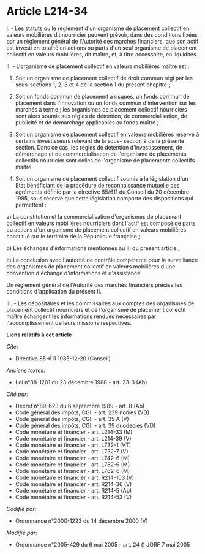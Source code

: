 # Article L214-34

I. - Les statuts ou le règlement d'un organisme de placement collectif en valeurs mobilières dit nourricier peuvent prévoir,
dans des conditions fixées par un règlement général de l'Autorité des marchés financiers, que son actif est investi en
totalité en actions ou parts d'un seul organisme de placement collectif en valeurs mobilières, dit maître, et, à titre
accessoire, en liquidités.

II. - L'organisme de placement collectif en valeurs mobilières maître est :

1. Soit un organisme de placement collectif de droit commun régi par les sous-sections 1, 2, 3 et 4 de la section 1 du
présent chapitre ;

2. Soit un fonds commun de placement à risques, un fonds commun de placement dans l'innovation ou un fonds commun
d'intervention sur les marchés à terme ; les organismes de placement collectif nourriciers sont alors soumis aux règles de
détention, de commercialisation, de publicité et de démarchage applicables au fonds maître ;

3. Soit un organisme de placement collectif en valeurs mobilières réservé à certains investisseurs relevant de la sous-
section 9 de la présente section. Dans ce cas, les règles de détention d'investissement, de démarchage et de
commercialisation de l'organisme de placements collectifs nourricier sont celles de l'organisme de placements collectifs
maître.

4. Soit un organisme de placement collectif soumis à la législation d'un Etat bénéficiant de la procédure de reconnaissance
mutuelle des agréments définie par la directive 85/611 du Conseil du 20 décembre 1985, sous réserve que cette législation
comporte des dispositions qui permettent :

a) La constitution et la commercialisation d'organismes de placement collectif en valeurs mobilières nourriciers dont l'actif
est composé de parts ou actions d'un organisme de placement collectif en valeurs mobilières constitué sur le territoire de la
République française ;

b) Les échanges d'informations mentionnés au III du présent article ;

c) La conclusion avec l'autorité de contrôle compétente pour la surveillance des organismes de placement collectif en valeurs
mobilières d'une convention d'échange d'informations et d'assistance.

Un règlement général de l'Autorité des marchés financiers précise les conditions d'application du présent II.

III. - Les dépositaires et les commissaires aux comptes des organismes de placement collectif nourriciers et de l'organisme
de placement collectif maître échangent les informations rendues nécessaires par l'accomplissement de leurs missions
respectives.

**Liens relatifs à cet article**

_Cite_:

  - Directive 85-611 1985-12-20 (Conseil)

_Anciens textes_:

  - Loi n°88-1201 du 23 décembre 1988 - art. 23-3 (Ab)

_Cité par_:

  - Décret n°89-623 du 6 septembre 1989 - art. 8 (Ab)
  - Code général des impôts, CGI. - art. 239 nonies (VD)
  - Code général des impôts, CGI. - art. 35 A (V)
  - Code général des impôts, CGI. - art. 39 duodecies (VD)
  - Code monétaire et financier - art. L214-33 (M)
  - Code monétaire et financier - art. L214-39 (V)
  - Code monétaire et financier - art. L732-1 (VT)
  - Code monétaire et financier - art. L732-7 (V)
  - Code monétaire et financier - art. L742-6 (M)
  - Code monétaire et financier - art. L752-6 (M)
  - Code monétaire et financier - art. L762-6 (M)
  - Code monétaire et financier - art. R214-103 (V)
  - Code monétaire et financier - art. R214-36 (V)
  - Code monétaire et financier - art. R214-5 (Ab)
  - Code monétaire et financier - art. R214-53 (V)

_Codifié par_:

  - Ordonnance n°2000-1223 du 14 décembre 2000 (V)

_Modifié par_:

  - Ordonnance n°2005-429 du 6 mai 2005 - art. 24 () JORF 7 mai 2005
